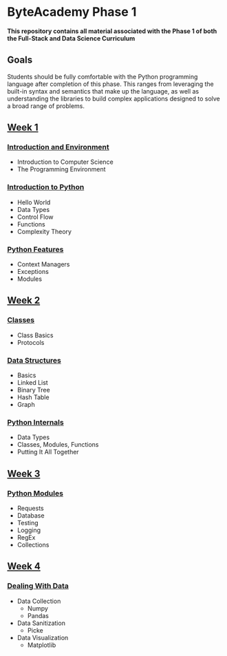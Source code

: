 # ByteAcademy Phase 1

**This repository contains all material associated with the Phase 1 of both the Full-Stack and Data Science Curriculum**

## Goals

Students should be fully comfortable with the Python programming language after completion of this phase. This ranges from leveraging the built-in syntax and semantics that make up the language, as well as understanding the libraries to build complex applications designed to solve a broad range of problems.

## [Week 1](https://github.com/ByteAcademyCo/Phase1-Python/tree/master/Week%201)
### [Introduction and Environment](https://github.com/ByteAcademyCo/Phase1-Python/tree/master/Week%201/Introduction%20and%20Environment)
* Introduction to Computer Science
* The Programming Environment

### [Introduction to Python](https://github.com/ByteAcademyCo/Phase1-Python/tree/master/Week%201/Introduction%20To%20Python)
* Hello World
* Data Types
* Control Flow
* Functions
* Complexity Theory

### [Python Features](https://github.com/ByteAcademyCo/Phase1-Python/tree/master/Week%201/Python%20Features)
* Context Managers
* Exceptions
* Modules

## [Week 2](https://github.com/ByteAcademyCo/Phase1-Python/tree/master/Week%202)
### [Classes](https://github.com/ByteAcademyCo/Phase1-Python/tree/master/Week%202/Classes)
* Class Basics
* Protocols

### [Data Structures](https://github.com/ByteAcademyCo/Phase1-Python/tree/master/Week%202/Data%20Structures)
* Basics
* Linked List
* Binary Tree
* Hash Table
* Graph 

### [Python Internals](https://github.com/ByteAcademyCo/Phase1-Python/tree/master/Week%202/Python%20Internals)
* Data Types
* Classes, Modules, Functions
* Putting It All Together

## [Week 3](https://github.com/ByteAcademyCo/Phase1-Python/tree/master/Week%203/Modules)
### [Python Modules](...)
* Requests
* Database
* Testing
* Logging
* RegEx
* Collections


## [Week 4](https://github.com/ByteAcademyCo/Phase1-Python/tree/master/Week%204)
### [Dealing With Data](https://github.com/ByteAcademyCo/Phase1-Python/tree/master/Week%204/Dealing%20With%20Data)
* Data Collection
  * Numpy
  * Pandas
* Data Sanitization
  * Picke
* Data Visualization
  * Matplotlib
